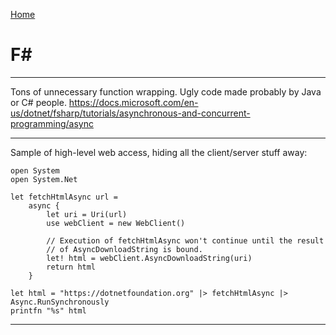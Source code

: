[Home](Readme.md)
# F#

---

Tons of unnecessary function wrapping. Ugly code made probably by Java or C# people.
https://docs.microsoft.com/en-us/dotnet/fsharp/tutorials/asynchronous-and-concurrent-programming/async

---

Sample of high-level web access, hiding all the client/server stuff away:

    open System
    open System.Net

    let fetchHtmlAsync url =
        async {
            let uri = Uri(url)
            use webClient = new WebClient()
    
            // Execution of fetchHtmlAsync won't continue until the result
            // of AsyncDownloadString is bound.
            let! html = webClient.AsyncDownloadString(uri)
            return html
        }
    
    let html = "https://dotnetfoundation.org" |> fetchHtmlAsync |> Async.RunSynchronously
    printfn "%s" html

---
 